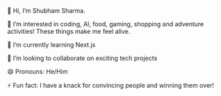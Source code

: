 👋 Hi, I’m Shubham Sharma.

👀 I’m interested in coding, AI, food, gaming, shopping and adventure activities! These things make me feel alive.

🌱 I’m currently learning Next.js

💞️ I’m looking to collaborate on exciting tech projects

😄 Pronouns: He/Him

⚡ Fun fact: I have a knack for convincing people and winning them over!

<!---
ShubhamForYou/ShubhamForYou is a ✨ special ✨ repository because its `README.md` (this file) appears on your GitHub profile.
You can click the Preview link to take a look at your changes. 📫 How to reach me: [Your pre]
--->
